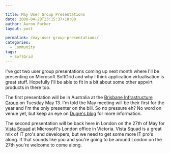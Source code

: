 ```yaml
---

title: May User Group Presentations
date: 2008-04-28T23:15:37+10:00
author: Aaron Parker
layout: post

permalink: /may-user-group-presentations/
categories:
  - Community
tags:
  - SoftGrid
---
```

I've got two user group presentations coming up next month where I'll be presenting on Microsoft SoftGrid and why I think application virtualisation is great stuff. Hopefully I'll be able to fit in a bit about some other appvirt products in there too.

The first presentation will be in Australia at the [Brisbane Infrastructure Group](http://www.aususergroups.org/big) on Tuesday May 13. I'm told the May meeting will be their first for the year and I'm the only presenter on the bill. So no pressure eh? No word on venue yet, but keep an eye on [Dugie's blog](http://blog.windowsvirtualization.com/) for more information.

The second presentation will be back here in London on the 27th of May for [Vista Squad](http://vistasquad.co.uk/blogs/announcements/archive/2008/04/28/vista-squad-tuesday-27th-may.aspx) at Microsoft's London office in Victoria. Vista Squad is a great mix of IT pro's and developers, but we need to get some more IT pro's along. If that sounds like you and you're going to be around London on the 27th you're welcome to come along.
